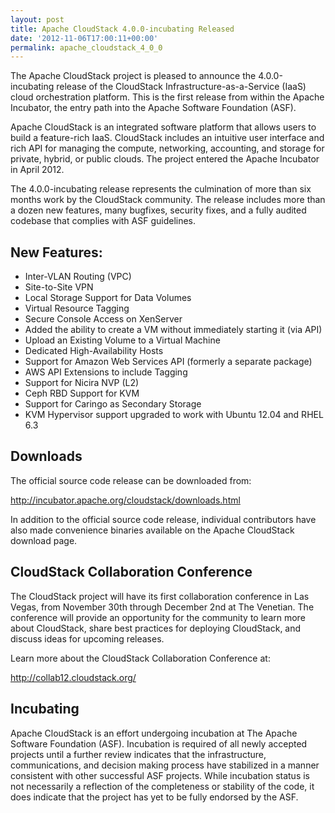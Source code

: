 ```yaml
---
layout: post
title: Apache CloudStack 4.0.0-incubating Released
date: '2012-11-06T17:00:11+00:00'
permalink: apache_cloudstack_4_0_0
---
```

<p>The Apache CloudStack project is pleased to announce the 4.0.0-incubating release of the CloudStack Infrastructure-as-a-Service (IaaS) cloud orchestration platform. This is the first release from within the Apache Incubator, the entry path into the Apache Software Foundation (ASF).</p>

<p>Apache CloudStack is an integrated software platform that allows users to build a feature-rich IaaS. CloudStack includes an intuitive user interface and rich API for managing the compute, networking, accounting, and storage for private, hybrid, or public clouds. The project entered the Apache Incubator in April 2012.</p>

<p>The 4.0.0-incubating release represents the culmination of more than six months work by the CloudStack community. The release includes more than a dozen new features, many bugfixes, security fixes, and a fully audited codebase that complies with ASF guidelines. </p>

<h2 id="newfeatures:">New Features:</h2>

<ul>
<li>Inter-VLAN Routing (VPC)</li>
<li>Site-to-Site VPN</li>
<li>Local Storage Support for Data Volumes</li>
<li>Virtual Resource Tagging</li>
<li>Secure Console Access on XenServer</li>
<li>Added the ability to create a VM without immediately starting it (via API)</li>
<li>Upload an Existing Volume to a Virtual Machine</li>
<li>Dedicated High-Availability Hosts</li>
<li>Support for Amazon Web Services API (formerly a separate package)</li>
<li>AWS API Extensions to include Tagging</li>
<li>Support for Nicira NVP (L2)</li>
<li>Ceph RBD Support for KVM</li>
<li>Support for Caringo as Secondary Storage</li>
<li>KVM Hypervisor support upgraded to work with Ubuntu 12.04 and RHEL 6.3</li>
</ul>

<h2 id="downloads">Downloads</h2>

<p>The official source code release can be downloaded from:</p>

<p><a href="http://incubator.apache.org/cloudstack/downloads.html">http://incubator.apache.org/cloudstack/downloads.html</a></p>

<p>In addition to the official source code release, individual contributors have also made convenience binaries available on the Apache CloudStack download page.</p>

<h2 id="cloudstackcollaborationconference">CloudStack Collaboration Conference</h2>

<p>The CloudStack project will have its first collaboration conference in Las Vegas, from November 30th through December 2nd at The Venetian. The conference will provide an opportunity for the community to learn more about CloudStack, share best practices for deploying CloudStack, and discuss ideas for upcoming releases. </p>

<p>Learn more about the CloudStack Collaboration Conference at:</p>

<p><a href="http://collab12.cloudstack.org/">http://collab12.cloudstack.org/</a></p>

<h2 id="incubating">Incubating</h2>

<p>Apache CloudStack is an effort undergoing incubation at The Apache Software Foundation (ASF). Incubation is required of all newly accepted projects until a further review indicates that the infrastructure, communications, and decision making process have stabilized in a manner consistent with other successful ASF projects. While incubation status is not necessarily a reflection of the completeness or stability of the code, it does indicate that the project has yet to be fully endorsed by the ASF.</p>

